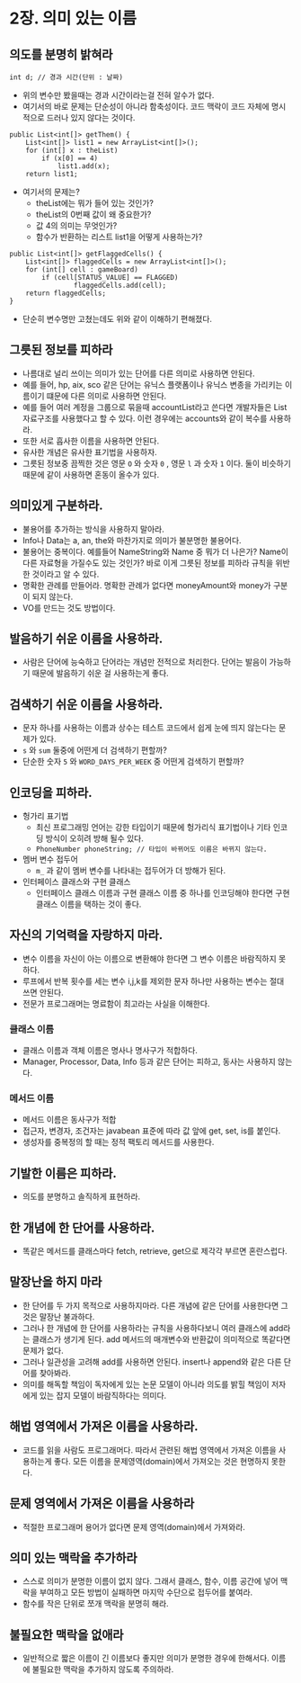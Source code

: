 # 2장. 의미 있는 이름

## 의도를 분명히 밝혀라

```
int d; // 경과 시간(단위 : 날짜)
```

-   위의 변수만 봤을때는 경과 시간이라는걸 전혀 알수가 없다.
-   여기서의 바로 문제는 단순성이 아니라 함축성이다. 코드 맥락이 코드 자체에 명시적으로 드러나 있지 않다는 것이다.

```
public List<int[]> getThem() {
    List<int[]> list1 = new ArrayList<int[]>();
    for (int[] x : theList)
        if (x[0] == 4)
            list1.add(x);
    return list1;
```

-   여기서의 문제는?
    -   theList에는 뭐가 들어 있는 것인가?
    -   theList의 0번째 값이 왜 중요한가?
    -   값 4의 의미는 무엇인가?
    -   함수가 반환하는 리스트 list1을 어떻게 사용하는가?

```
public List<int[]> getFlaggedCells() {
    List<int[]> flaggedCells = new ArrayList<int[]>();
    for (int[] cell : gameBoard)
        if (cell[STATUS_VALUE] == FLAGGED)
                flaggedCells.add(cell);
    return flaggedCells;
}
```

-   단순히 변수명만 고쳤는데도 위와 같이 이해하기 편해졌다.

## 그릇된 정보를 피하라

-   나름대로 널리 쓰이는 의미가 있는 단어를 다른 의미로 사용하면 안된다.
-   예를 들어, hp, aix, sco 같은 단어는 유닉스 플랫폼이나 유닉스 변종을 가리키는 이름이기 떄문에 다른 의미로 사용하면 안된다.
-   예를 들어 여러 계정을 그룹으로 묶을때 accountList라고 쓴다면 개발자들은 List 자료구조를 사용했다고 할 수 있다. 이런 경우에는 accounts와 같이 복수를 사용하라.
-   또한 서로 흡사한 이름을 사용하면 안된다.
-   유사한 개념은 유사한 표기법을 사용하자.
-   그릇된 정보중 끔찍한 것은 영문 `O` 와 숫자 `0` , 영문 `l` 과 숫자 `1` 이다. 둘이 비슷하기 때문에 같이 사용하면 혼동이 올수가 있다.

## 의미있게 구분하라.

-   불용어를 추가하는 방식을 사용하지 말아라.
-   Info나 Data는 a, an, the와 마찬가지로 의미가 불분명한 불용어다.
-   불용어는 중복이다. 예를들어 NameString와 Name 중 뭐가 더 나은가? Name이 다른 자료형을 가질수도 있는 것인가? 바로 이게 그릇된 정보를 피하라 규칙을 위반한 것이라고 알 수 있다.
-   명확한 관례를 만들어라. 명확한 관례가 없다면 moneyAmount와 money가 구분이 되지 않는다.
-   VO를 만드는 것도 방법이다.

## 발음하기 쉬운 이름을 사용하라.

-   사람은 단어에 능숙하고 단어라는 개념만 전적으로 처리한다. 단어는 발음이 가능하기 때문에 발음하기 쉬운 걸 사용하는게 좋다.

## 검색하기 쉬운 이름을 사용하라.

-   문자 하나를 사용하는 이름과 상수는 테스트 코드에서 쉽게 눈에 띄지 않는다는 문제가 있다.
-   `s` 와 `sum` 둘중에 어떤게 더 검색하기 편할까?
-   단순한 숫자 `5` 와 `WORD_DAYS_PER_WEEK` 중 어떤게 검색하기 편할까?

## 인코딩을 피하라.

-   헝가리 표기법
    -   최신 프로그래밍 언어는 강한 타입이기 때문에 헝가리식 표기법이나 기타 인코딩 방식이 오히려 방해 될수 있다.
    -   `PhoneNumber phoneString; // 타입이 바뀌어도 이름은 바뀌지 않는다.`
-   멤버 변수 접두어
    -   `m_` 과 같이 멤버 변수를 나타내는 접두어가 더 방해가 된다.
-   인터페이스 클래스와 구현 클래스
    -   인터페이스 클래스 이름과 구현 클래스 이름 중 하나를 인코딩해야 한다면 구현 클래스 이름을 택하는 것이 좋다.

## 자신의 기억력을 자랑하지 마라.

-   변수 이름을 자신이 아는 이름으로 변환해야 한다면 그 변수 이름은 바람직하지 못하다.
-   루프에서 반복 횟수를 세는 변수 i,j,k를 제외한 문자 하나만 사용하는 변수는 절대 쓰면 안된다.
-   전문가 프로그래머는 명료함이 최고라는 사실을 이해한다.

### 클래스 이름

-   클래스 이름과 객체 이름은 명사나 명사구가 적합하다.
-   Manager, Processor, Data, Info 등과 같은 단어는 피하고, 동사는 사용하지 않는다.

### 메서드 이름

-   메서드 이름은 동사구가 적합
-   접근자, 변경자, 조건자는 javabean 표준에 따라 값 앞에 get, set, is를 붙인다.
-   생성자를 중복정의 할 때는 정적 팩토리 메서드를 사용한다.

## 기발한 이름은 피하라.

-   의도를 분명하고 솔직하게 표현하라.

## 한 개념에 한 단어를 사용하라.

-   똑같은 메서드를 클래스마다 fetch, retrieve, get으로 제각각 부르면 혼란스럽다.

## 말장난을 하지 마라

-   한 단어를 두 가지 목적으로 사용하지마라. 다른 개념에 같은 단어를 사용한다면 그것은 말장난 불과하다.
-   그러나 한 개념에 한 단어를 사용하라는 규칙을 사용하다보니 여러 클래스에 add라는 클래스가 생기게 된다. add 메서드의 매개변수와 반환값이 의미적으로 똑같다면 문제가 없다.
-   그러나 일관성을 고려해 add를 사용하면 안된다. insert나 append와 같은 다른 단어를 찾아봐라.
-   의미를 해독할 책임이 독자에게 있는 논문 모델이 아니라 의도를 밝힐 책임이 저자에게 있는 잡지 모델이 바람직하다는 의미다.

## 해법 영역에서 가져온 이름을 사용하라.

-   코드를 읽을 사람도 프로그래머다. 따라서 관련된 해법 영역에서 가져온 이름을 사용하는게 좋다. 모든 이름을 문제영역(domain)에서 가져오는 것은 현명하지 못한다.

## 문제 영역에서 가져온 이름을 사용하라

-   적절한 프로그래머 용어가 없다면 문제 영역(domain)에서 가져와라.

## 의미 있는 맥락을 추가하라

-   스스로 의미가 분명한 이름이 없지 않다. 그래서 클래스, 함수, 이름 공간에 넣어 맥락을 부여하고 모든 방법이 실패하면 마지막 수단으로 접두어를 붙여라.
-   함수를 작은 단위로 쪼개 맥락을 분명히 해라.

## 불필요한 맥락을 없애라

-   일반적으로 짧은 이름이 긴 이름보다 좋지만 의미가 분명한 경우에 한해서다. 이름에 불필요한 맥락을 추가하지 않도록 주의하라.
